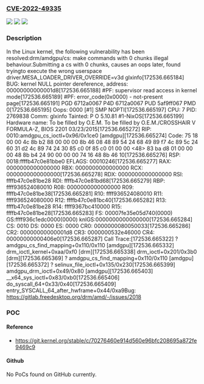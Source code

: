 ### [CVE-2022-49335](https://cve.mitre.org/cgi-bin/cvename.cgi?name=CVE-2022-49335)
![](https://img.shields.io/static/v1?label=Product&message=Linux&color=blue)
![](https://img.shields.io/static/v1?label=Version&message=1da177e4c3f41524e886b7f1b8a0c1fc7321cac2%3C%208189f44270db1be78169e11eec51a3eeb980bc63%20&color=brighgreen)
![](https://img.shields.io/static/v1?label=Vulnerability&message=n%2Fa&color=brighgreen)

### Description

In the Linux kernel, the following vulnerability has been resolved:drm/amdgpu/cs: make commands with 0 chunks illegal behaviour.Submitting a cs with 0 chunks, causes an oops later, found tryingto execute the wrong userspace driver.MESA_LOADER_DRIVER_OVERRIDE=v3d glxinfo[172536.665184] BUG: kernel NULL pointer dereference, address: 00000000000001d8[172536.665188] #PF: supervisor read access in kernel mode[172536.665189] #PF: error_code(0x0000) - not-present page[172536.665191] PGD 6712a0067 P4D 6712a0067 PUD 5af9ff067 PMD 0[172536.665195] Oops: 0000 [#1] SMP NOPTI[172536.665197] CPU: 7 PID: 2769838 Comm: glxinfo Tainted: P           O      5.10.81 #1-NixOS[172536.665199] Hardware name: To be filled by O.E.M. To be filled by O.E.M./CROSSHAIR V FORMULA-Z, BIOS 2201 03/23/2015[172536.665272] RIP: 0010:amdgpu_cs_ioctl+0x96/0x1ce0 [amdgpu][172536.665274] Code: 75 18 00 00 4c 8b b2 88 00 00 00 8b 46 08 48 89 54 24 68 49 89 f7 4c 89 5c 24 60 31 d2 4c 89 74 24 30 85 c0 0f 85 c0 01 00 00 <48> 83 ba d8 01 00 00 00 48 8b b4 24 90 00 00 00 74 16 48 8b 46 10[172536.665276] RSP: 0018:ffffb47c0e81bbe0 EFLAGS: 00010246[172536.665277] RAX: 0000000000000000 RBX: 0000000000000000 RCX: 0000000000000000[172536.665278] RDX: 0000000000000000 RSI: ffffb47c0e81be28 RDI: ffffb47c0e81bd68[172536.665279] RBP: ffff936524080010 R08: 0000000000000000 R09: ffffb47c0e81be38[172536.665281] R10: ffff936524080010 R11: ffff936524080000 R12: ffffb47c0e81bc40[172536.665282] R13: ffffb47c0e81be28 R14: ffff9367bc410000 R15: ffffb47c0e81be28[172536.665283] FS:  00007fe35e05d740(0000) GS:ffff936c1edc0000(0000) knlGS:0000000000000000[172536.665284] CS:  0010 DS: 0000 ES: 0000 CR0: 0000000080050033[172536.665286] CR2: 00000000000001d8 CR3: 0000000532e46000 CR4: 00000000000406e0[172536.665287] Call Trace:[172536.665322]  ? amdgpu_cs_find_mapping+0x110/0x110 [amdgpu][172536.665332]  drm_ioctl_kernel+0xaa/0xf0 [drm][172536.665338]  drm_ioctl+0x201/0x3b0 [drm][172536.665369]  ? amdgpu_cs_find_mapping+0x110/0x110 [amdgpu][172536.665372]  ? selinux_file_ioctl+0x135/0x230[172536.665399]  amdgpu_drm_ioctl+0x49/0x80 [amdgpu][172536.665403]  __x64_sys_ioctl+0x83/0xb0[172536.665406]  do_syscall_64+0x33/0x40[172536.665409]  entry_SYSCALL_64_after_hwframe+0x44/0xa9Bug: https://gitlab.freedesktop.org/drm/amd/-/issues/2018

### POC

#### Reference
- https://git.kernel.org/stable/c/70276460e914d560e96bfc208695a872fe9469c9

#### Github
No PoCs found on GitHub currently.

